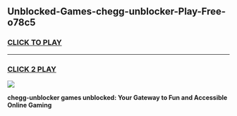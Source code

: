 
## Unblocked-Games-chegg-unblocker-Play-Free-o78c5
<h3>
<a href="https://premium76.site?title=chegg-unblocker&ref=18A1">CLICK TO PLAY</a></h3>
<hr>

<h3>
<a href="https://premium76.site?title=chegg-unblocker&ref=18A1">CLICK 2 PLAY</a>
  
</h3>

<a href="https://premium76.site?title=chegg-unblocker&ref=18A1"><img src="https://clearcache.store/games.png"></a>


**chegg-unblocker games unblocked: Your Gateway to Fun and Accessible Online Gaming**
